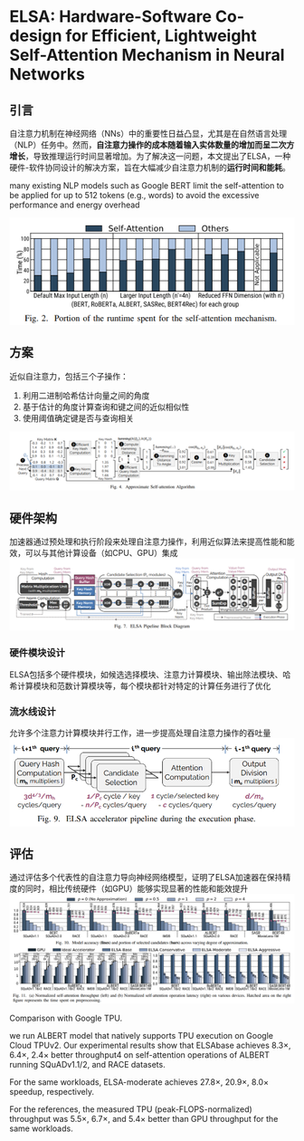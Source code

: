 # ELSA: Hardware-Software Co-design for Efficient, Lightweight Self-Attention Mechanism in Neural Networks

## 引言

自注意力机制在神经网络（NNs）中的重要性日益凸显，尤其是在自然语言处理（NLP）任务中。然而，**自注意力操作的成本随着输入实体数量的增加而呈二次方增长**，导致推理运行时间显著增加。为了解决这一问题，本文提出了ELSA，一种硬件-软件协同设计的解决方案，旨在大幅减少自注意力机制的**运行时间和能耗**。

many existing NLP models such as Google BERT limit the self-attention to be applied for up to 512 tokens (e.g., words) to avoid the excessive performance and energy overhead

![Alt text](image.png)

## 方案

近似自注意力，包括三个子操作：

1. 利用二进制哈希估计向量之间的角度
2. 基于估计的角度计算查询和键之间的近似相似性
3. 使用阈值确定键是否与查询相关

![Alt text](image-1.png)

## 硬件架构

加速器通过预处理和执行阶段来处理自注意力操作，利用近似算法来提高性能和能效，可以与其他计算设备（如CPU、GPU）集成
![Alt text](image-2.png)

### 硬件模块设计

ELSA包括多个硬件模块，如候选选择模块、注意力计算模块、输出除法模块、哈希计算模块和范数计算模块等，每个模块都针对特定的计算任务进行了优化

### 流水线设计

允许多个注意力计算模块并行工作，进一步提高处理自注意力操作的吞吐量
![Alt text](image-3.png)

## 评估

通过评估多个代表性的自注意力导向神经网络模型，证明了ELSA加速器在保持精度的同时，相比传统硬件（如GPU）能够实现显著的性能和能效提升
![Alt text](image-4.png)

Comparison with Google TPU.

we run ALBERT model that natively supports TPU execution on Google Cloud TPUv2.
Our experimental results show that ELSAbase achieves 8.3×, 6.4×, 2.4× better throughput4 on self-attention operations of ALBERT running SQuADv1.1/2, and RACE datasets.

For the same workloads, ELSA-moderate achieves 27.8×, 20.9×, 8.0×
speedup, respectively.

For the references, the measured TPU (peak-FLOPS-normalized) throughput was 5.5×, 6.7×, and 5.4× better than GPU throughput for the same workloads.